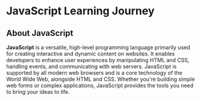 # JavaScript Learning Journey

## About JavaScript

**JavaScript** is a versatile, high-level programming language primarily used for creating interactive and dynamic content on websites. It enables developers to enhance user experiences by manipulating HTML and CSS, handling events, and communicating with web servers. JavaScript is supported by all modern web browsers and is a core technology of the World Wide Web, alongside HTML and CSS. Whether you're building simple web forms or complex applications, JavaScript provides the tools you need to bring your ideas to life.
